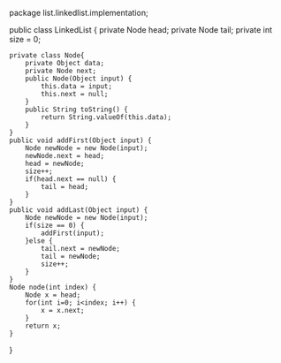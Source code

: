 package list.linkedlist.implementation;

public class LinkedList {
	private Node head;
	private Node tail;
	private int size = 0;
	
	private class Node{
		private Object data;
		private Node next;
		public Node(Object input) {
			this.data = input;
			this.next = null;
		}
		public String toString() {
			return String.valueOf(this.data);
		}
	}
	public void addFirst(Object input) {
		Node newNode = new Node(input);
		newNode.next = head;
		head = newNode;
		size++;
		if(head.next == null) {
			tail = head;
		}
	}
	public void addLast(Object input) {
		Node newNode = new Node(input);
		if(size == 0) {
			addFirst(input);
		}else {
			tail.next = newNode;
			tail = newNode;
			size++;
		}
	}
	Node node(int index) {
		Node x = head;
		for(int i=0; i<index; i++) {
			x = x.next;
		}
		return x;
	}

}
